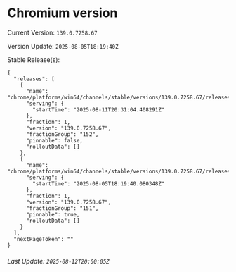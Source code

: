# Chromium version

Current Version: `139.0.7258.67`

Version Update: `2025-08-05T18:19:40Z`

Stable Release(s):
```
{
  "releases": [
    {
      "name": "chrome/platforms/win64/channels/stable/versions/139.0.7258.67/releases/1754944264",
      "serving": {
        "startTime": "2025-08-11T20:31:04.408291Z"
      },
      "fraction": 1,
      "version": "139.0.7258.67",
      "fractionGroup": "152",
      "pinnable": false,
      "rolloutData": []
    },
    {
      "name": "chrome/platforms/win64/channels/stable/versions/139.0.7258.67/releases/1754417980",
      "serving": {
        "startTime": "2025-08-05T18:19:40.080348Z"
      },
      "fraction": 1,
      "version": "139.0.7258.67",
      "fractionGroup": "151",
      "pinnable": true,
      "rolloutData": []
    }
  ],
  "nextPageToken": ""
}
```

###### Last Update: `2025-08-12T20:00:05Z`
        